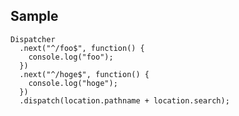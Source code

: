 Sample
---
    Dispatcher
      .next("^/foo$", function() {
        console.log("foo");
      })
      .next("^/hoge$", function() {
        console.log("hoge");
      })
      .dispatch(location.pathname + location.search);


